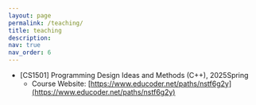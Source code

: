 ```yaml
---
layout: page
permalink: /teaching/
title: teaching
description: 
nav: true
nav_order: 6
---
```

- [CS1501] Programming Design Ideas and Methods (C++), 2025Spring
  - Course Website: [https://www.educoder.net/paths/nstf6g2y](https://www.educoder.net/paths/nstf6g2y)
